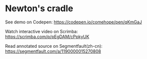 

# Newton's cradle

See demo on Codepen: https://codepen.io/comehope/pen/qKmGaJ

Watch interactive video on Scrimba: https://scrimba.com/p/pEgDAM/cPpkyUK

Read annotated source on Segmentfault(zh-cn): https://segmentfault.com/a/1190000015270808